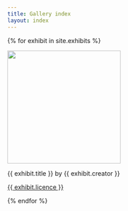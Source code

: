 ```yaml
---
title: Gallery index
layout: index
---
```


{% for exhibit in site.exhibits %}

<img src="{{ exhibit.image-url }}" width = 256>
<p>{{ exhibit.title }} by {{ exhibit.creator  }}</p>
<p><a href="{{ exhibit.licence-url }}">{{ exhibit.licence }}</a></p>

{% endfor %}